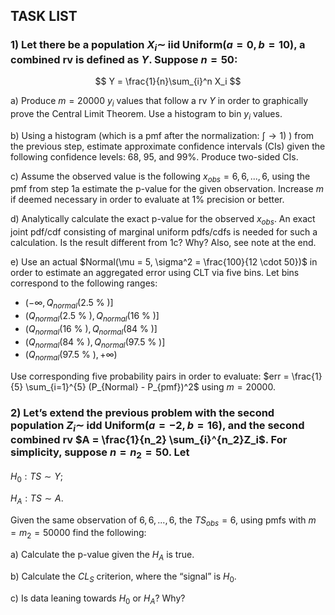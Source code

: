 ## TASK LIST

### 1) Let there be a population $X_i \sim$ iid Uniform($a=0, b=10$), a combined rv is defined as $Y$. Suppose $n=50$:

$$
Y = \frac{1}{n}\sum_{i}^n X_i
$$

a) Produce $m = 20000$ $y_i$ values that follow a rv $Y$ in order to graphically prove the Central Limit Theorem. Use a histogram to bin $y_i$ values.

b) Using a histogram (which is a pmf after the normalization: $\int \rightarrow 1$) ) from the previous step, estimate approximate confidence intervals (CIs) given the following confidence levels: 68, 95, and 99%. Produce two-sided CIs.

c) Assume the observed value is the following $x_{obs} = {6,6, ..., 6}$,  using the pmf from step 1a estimate the p-value for the given observation. Increase $m$ if deemed necessary in order to evaluate at 1% precision or better.

d) Analytically calculate the exact p-value for the observed $x_{obs}$. An exact joint pdf/cdf consisting of marginal uniform pdfs/cdfs is needed for such a calculation. Is the result different from 1c? Why? Also, see note at the end.

e) Use an actual $Normal(\mu = 5, \sigma^2 = \frac{100}{12 \cdot 50})$ in order to estimate an aggregated error using CLT via five bins. Let bins correspond to the following ranges:

- $(-\infty, Q_{normal}(2.5$ % $)]$
- $(Q_{normal}(2.5$ % $), Q_{normal}(16$ % $)]$
- $(Q_{normal}(16$ % $), Q_{normal}(84$ % $)]$
- $(Q_{normal}(84$ % $), Q_{normal}(97.5$ % $)]$
- $(Q_{normal}(97.5$ % $), +\infty)$

Use corresponding five probability pairs in order to evaluate: $err = \frac{1}{5} \sum_{i=1}^{5} (P_{Normal} - P_{pmf})^2$ using $m = 20000$.


### 2) Let’s extend the previous problem with the second population $Z_i \sim$ idd Uniform($a=-2, b=16$), and the second combined rv $A = \frac{1}{n_2} \sum_{i}^{n_2}Z_i$. For simplicity, suppose $n = n_2 = 50$. Let 

$H_0: TS \sim Y$;

$H_A: TS \sim A$.

Given the same observation of ${6,6, ...,6}$, the $TS_{obs} = 6$, using pmfs with $m = m_2 = 50000$ find the following:

a) Calculate the p-value given the $H_A$ is true.

b) Calculate the $CL_S$ criterion, where the “signal” is $H_0$.

c) Is data leaning towards $H_0$ or $H_A$? Why?
